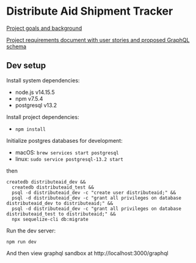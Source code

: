 # Distribute Aid Shipment Tracker

[Project goals and background](https://www.notion.so/distributeaid/1-Online-Offer-Submission-form-4f40e406e5124d23a4d35280585ec88d)

[Project requirements document with user stories and proposed GraphQL schema](https://www.notion.so/distributeaid/Technical-requirements-c2fd190e0a8d4f708119c6944fa654dd)

## Dev setup

Install system dependencies:

- node.js v14.15.5
- npm v7.5.4
- postgresql v13.2

Install project dependencies:

- `npm install`

Initialize postgres databases for development:

- macOS: `brew services start postgresql`
- linux: `sudo service postgresql-13.2 start`

then

```
createdb distributeaid_dev &&
  createdb distributeaid_test &&
  psql -d distributeaid_dev -c "create user distributeaid;" &&
  psql -d distributeaid_dev -c "grant all privileges on database distributeaid_dev to distributeaid;" &&
  psql -d distributeaid_dev -c "grant all privileges on database distributeaid_test to distributeaid;" &&
  npx sequelize-cli db:migrate
```

Run the dev server:

`npm run dev`

And then view graphql sandbox at http://localhost:3000/graphql
